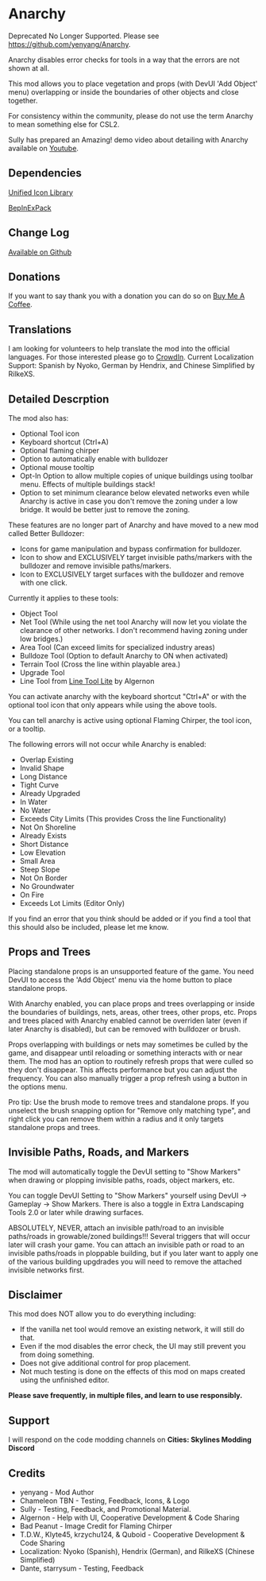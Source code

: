# Anarchy

Deprecated No Longer Supported. Please see https://github.com/yenyang/Anarchy.

Anarchy disables error checks for tools in a way that the errors are not shown at all.

This mod allows you to place vegetation and props (with DevUI 'Add Object' menu) overlapping or inside the boundaries of other objects and close together.

For consistency within the community, please do not use the term Anarchy to mean something else for CSL2.

Sully has prepared an Amazing! demo video about detailing with Anarchy available on [Youtube](https://www.youtube.com/watch?v=dJiCmFIxPK0).

## Dependencies
[Unified Icon Library](https://thunderstore.io/c/cities-skylines-ii/p/algernon/Unified_Icon_Library/)

[BepInExPack](https://thunderstore.io/c/cities-skylines-ii/p/BepInEx/BepInExPack/)

## Change Log
[Available on Github](https://github.com/yenyang/Anarchy-BepInEx/blob/master/CHANGELOG.md)

## Donations
If you want to say thank you with a donation you can do so on [Buy Me A Coffee](https://www.buymeacoffee.com/yenyang_mods).

## Translations
I am looking for volunteers to help translate the mod into the official languages. For those interested please go to [CrowdIn](https://crowdin.com/project/csl2-mod-anarchy).
Current Localization Support: Spanish by Nyoko, German by Hendrix, and Chinese Simplified by RilkeXS.

## Detailed Descrption
The mod also has: 
* Optional Tool icon
* Keyboard shortcut (Ctrl+A)
* Optional flaming chirper
* Option to automatically enable with bulldozer
* Optional mouse tooltip
* Opt-In Option to allow multiple copies of unique buildings using toolbar menu. Effects of multiple buildings stack!
* Option to set minimum clearance below elevated networks even while Anarchy is active in case you don't remove the zoning under a low bridge. It would be better just to remove the zoning.

These features are no longer part of Anarchy and have moved to a new mod called Better Bulldozer:
* Icons for game manipulation and bypass confirmation for bulldozer.
* Icon to show and EXCLUSIVELY target invisible paths/markers with the bulldozer and remove invisible paths/markers.
* Icon to EXCLUSIVELY target surfaces with the bulldozer and remove with one click.

Currently it applies to these tools:
* Object Tool
* Net Tool (While using the net tool Anarchy will now let you violate the clearance of other networks. I don't recommend having zoning under low bridges.)
* Area Tool (Can exceed limits for specialized industry areas)
* Bulldoze Tool (Option to default Anarchy to ON when activated)
* Terrain Tool (Cross the line within playable area.)
* Upgrade Tool
* Line Tool from [Line Tool Lite](https://thunderstore.io/c/cities-skylines-ii/p/algernon/Line_Tool_Lite/) by Algernon

You can activate anarchy with the keyboard shortcut "Ctrl+A" or with the optional tool icon that only appears while using the above tools.

You can tell anarchy is active using optional Flaming Chirper, the tool icon, or a tooltip.

The following errors will not occur while Anarchy is enabled:
* Overlap Existing
* Invalid Shape
* Long Distance
* Tight Curve
* Already Upgraded
* In Water
* No Water
* Exceeds City Limits (This provides Cross the line Functionality)
* Not On Shoreline
* Already Exists
* Short Distance
* Low Elevation
* Small Area
* Steep Slope
* Not On Border
* No Groundwater
* On Fire
* Exceeds Lot Limits (Editor Only)

If you find an error that you think should be added or if you find a tool that this should also be included, please let me know. 

## Props and Trees
Placing standalone props is an unsupported feature of the game. You need DevUI to access the 'Add Object' menu via the home button to place standalone props.

With Anarchy enabled, you can place props and trees overlapping or inside the boundaries of buildings, nets, areas, other trees, other props, etc. Props and trees placed with Anarchy enabled cannot be overriden later (even if later Anarchy is disabled), but can be removed with bulldozer or brush.

Props overlapping with buildings or nets may sometimes be culled by the game, and disappear until reloading or something interacts with or near them.
The mod has an option to routinely refresh props that were culled so they don't disappear. This affects performance but you can adjust the frequency.
You can also manually trigger a prop refresh using a button in the options menu.

Pro tip: Use the brush mode to remove trees and standalone props. If you unselect the brush snapping option for "Remove only matching type", and right click you can remove them within a radius and it only targets standalone props and trees.

## Invisible Paths, Roads, and Markers
The mod will automatically toggle the DevUI setting to "Show Markers" when drawing or plopping invisible paths, roads, object markers, etc.

You can toggle DevUI Setting to "Show Markers" yourself using DevUI -> Gameplay -> Show Markers. There is also a toggle in Extra Landscaping Tools 2.0 or later while drawing surfaces.

ABSOLUTELY, NEVER, attach an invisible path/road to an invisible paths/roads in growable/zoned buildings!!! Several triggers that will occur later will crash your game. You can attach an invisible path or road to an invisible paths/roads in ploppable building, but if you later want to apply one of the various building upgdrades you will need to remove the attached invisible networks first.

## Disclaimer
This mod does NOT allow you to do everything including:
* If the vanilla net tool would remove an existing network, it will still do that.
* Even if the mod disables the error check, the UI may still prevent you from doing something.
* Does not give additional control for prop placement.
* Not much testing is done on the effects of this mod on maps created using the unfinished editor.

**Please save frequently, in multiple files, and learn to use responsibly.**

## Support
I will respond on the code modding channels on **Cities: Skylines Modding Discord**

## Credits 
* yenyang - Mod Author
* Chameleon TBN - Testing, Feedback, Icons, & Logo
* Sully - Testing, Feedback, and Promotional Material.
* Algernon - Help with UI, Cooperative Development & Code Sharing
* Bad Peanut - Image Credit for Flaming Chirper
* T.D.W., Klyte45, krzychu124, & Quboid - Cooperative Development & Code Sharing
* Localization: Nyoko (Spanish), Hendrix (German), and RilkeXS (Chinese Simplified) 
* Dante, starrysum - Testing, Feedback
